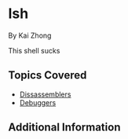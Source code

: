 # Ish
By Kai Zhong

This shell sucks

## Topics Covered
- [Dissassemblers](/reverse-engineering/what-are-disassemblers/)
- [Debuggers](/reverse-engineering/what-is-gdb/)

## Additional Information

